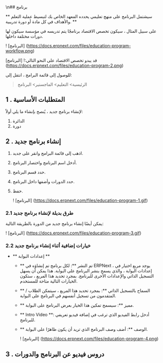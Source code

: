 \n## برنامج

** سيشتمل البرنامج على منهج تعليمي يحدده المعهد الخاص بك لتبسيط عملية التعلم والأهداف في كل مادة أو دورة تدريبية. **

على سبيل المثال ، سيكون تخصص الاقتصاد برنامجًا يتم تدريسه في مؤسسة سيكون لها دورات مختلفة داخلها.

! [البرنامج] (https://docs.erpnext.com/files/education-program-workflow.png)

قد يبدو تخصص الاقتصاد على النحو التالي:! [البرنامج] (https://docs.erpnext.com/files/education-program-2.png)

للوصول إلى قائمة البرامج ، انتقل إلى:

> الرئيسية> التعليم> الماجستير> البرنامج

## 1 \. المتطلبات الأساسية

لإنشاء برنامج جديد ، يُنصح بإنشاء ما يلي أولاً:

1. الدائرة
2. دورة

## 2 \. إنشاء برنامج جديد

1. اذهب إلى قائمة البرامج وانقر على جديد.
2. أدخل اسم البرنامج واختصار البرنامج.
3. حدد قسم البرنامج.
4. حدد الدورات وأضفها داخل البرنامج.
5. حفظ.
    
    ! [البرنامج] (https://docs.erpnext.com/files/education-program-1.gif)
    

### 2.1 طرق بديلة لإنشاء برنامج جديد

يمكن أيضًا إنشاء برنامج جديد من الدورة بالطريقة التالية:

! [البرنامج] (https://docs.erpnext.com/files/education-program-3.gif)

### 2.2 خيارات إضافية أثناء إنشاء برنامج جديد

* ** إعدادات البوابة **
    
    * ** تم النشر **: لكل برنامج تم إنشاؤه في ERPNext ، يوجد مربع اختيار في إعدادات البوابة ، والذي يسمح بنشر البرنامج على البوابة. هذا يمكن أن يسهل التسجيل الذاتي والإعدادات الأخرى للبرنامج. بمجرد تحديد هذا المربع ، ستكون الخيارات التالية متاحة للمستخدم.
    * ** السماح بالتسجيل الذاتي **: بمجرد تحديد هذا المربع ، سيتمكن الطلاب / المتقدمون من تسجيل أنفسهم في البرنامج على البوابة.
    * ** مميز **: سيسمح تمكين هذا الخيار بعرض البرنامج على البوابة.
    * ** Intro Video **: أدخل رابط الفيديو الذي ترغب في إضافة فيديو تعريفي للبرنامج.
    * ** الوصف **: أضف وصف البرنامج الذي تريد أن يكون ظاهرًا على البوابة.
        
        ! [البرنامج] (https://docs.erpnext.com/files/education-program-4.png)
        

## 3 \. دروس فيديو عن البرنامج والدورات